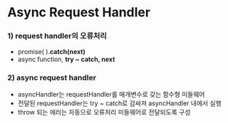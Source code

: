 # Async Request Handler
### 1) request handler의 오류처리
- promise( ).<b>catch(next)</b>
- async function, <b>try ~ catch, next</b>
  
### 2) async request handler
- asyncHandler는 requestHandler를 매개변수로 갖는 함수형 미들웨어
- 전달된 requestHandler는 try ~ catch로 감싸져 asyncHandler 내에서 실행
- throw 되는 에러는 자동으로 오류처리 미들웨어로 전달되도록 구성